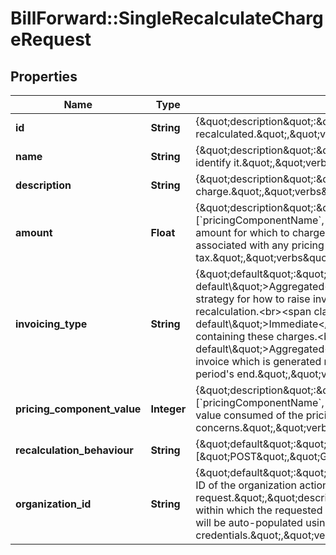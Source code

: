 # BillForward::SingleRecalculateChargeRequest

## Properties
Name | Type | Description | Notes
------------ | ------------- | ------------- | -------------
**id** | **String** | {\&quot;description\&quot;:\&quot;The unique id of the charge to be recalculated.\&quot;,\&quot;verbs\&quot;:[\&quot;POST\&quot;,\&quot;GET\&quot;]} | 
**name** | **String** | {\&quot;description\&quot;:\&quot;New friendly name given to the charge to help identify it.\&quot;,\&quot;verbs\&quot;:[\&quot;POST\&quot;,\&quot;GET\&quot;]} | [optional] 
**description** | **String** | {\&quot;description\&quot;:\&quot;New description given to the charge.\&quot;,\&quot;verbs\&quot;:[\&quot;POST\&quot;,\&quot;GET\&quot;]} | [optional] 
**amount** | **Float** | {\&quot;description\&quot;:\&quot;(Applicable only if the existing charge has none of [&#x60;pricingComponentName&#x60;, &#x60;pricingComponentID&#x60;] defined)&lt;br&gt;New monetary amount for which to charge. Used only for ad-hoc charges (i.e charges not associated with any pricing component).&lt;br&gt;This amount excludes tax.\&quot;,\&quot;verbs\&quot;:[\&quot;POST\&quot;,\&quot;GET\&quot;]} | [optional] 
**invoicing_type** | **String** | {\&quot;default\&quot;:\&quot;&lt;span class&#x3D;\\\&quot;label label-default\\\&quot;&gt;Aggregated&lt;/span&gt;\&quot;,\&quot;description\&quot;:\&quot;The strategy for how to raise invoices describing the charges produced by this charge recalculation.&lt;br&gt;&lt;span class&#x3D;\\\&quot;label label-default\\\&quot;&gt;Immediate&lt;/span&gt; &amp;mdash; Generate straight-away an invoice containing these charges.&lt;br&gt;&lt;span class&#x3D;\\\&quot;label label-default\\\&quot;&gt;Aggregated&lt;/span&gt; &amp;mdash; Add these charges to the next invoice which is generated naturally &amp;mdash; i.e. the invoice raised at the current period&#39;s end.\&quot;,\&quot;verbs\&quot;:[\&quot;POST\&quot;,\&quot;GET\&quot;]} | [optional] 
**pricing_component_value** | **Integer** | {\&quot;description\&quot;:\&quot;(Applicable only if the existing charge has any of [&#x60;pricingComponentName&#x60;, &#x60;pricingComponentID&#x60;] defined)&lt;br&gt;The updated value consumed of the pricing component which this charge concerns.\&quot;,\&quot;verbs\&quot;:[\&quot;POST\&quot;,\&quot;GET\&quot;]} | [optional] 
**recalculation_behaviour** | **String** | {\&quot;default\&quot;:\&quot;RecalculateWithLatestPricing\&quot;,\&quot;verbs\&quot;:[\&quot;POST\&quot;,\&quot;GET\&quot;]} | 
**organization_id** | **String** | {\&quot;default\&quot;:\&quot;(Auto-populated using your authentication credentials) ID of the organization actioning this request.\&quot;,\&quot;description\&quot;:\&quot;ID of the BillForward Organization within which the requested pricing component should be created. If omitted: this will be auto-populated using your authentication credentials.\&quot;,\&quot;verbs\&quot;:[\&quot;POST\&quot;]} | [optional] 


